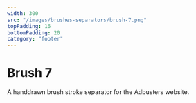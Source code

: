 ```yaml
---
width: 300
src: "/images/brushes-separators/brush-7.png"
topPadding: 16
bottomPadding: 20
category: "footer"
---
```


# Brush 7

A handdrawn brush stroke separator for the Adbusters website.
